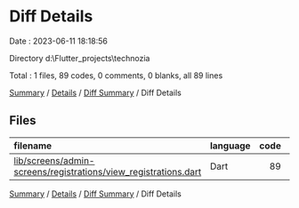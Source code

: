 # Diff Details

Date : 2023-06-11 18:18:56

Directory d:\\Flutter_projects\\technozia

Total : 1 files,  89 codes, 0 comments, 0 blanks, all 89 lines

[Summary](results.md) / [Details](details.md) / [Diff Summary](diff.md) / Diff Details

## Files
| filename | language | code | comment | blank | total |
| :--- | :--- | ---: | ---: | ---: | ---: |
| [lib/screens/admin-screens/registrations/view_registrations.dart](/lib/screens/admin-screens/registrations/view_registrations.dart) | Dart | 89 | 0 | 0 | 89 |

[Summary](results.md) / [Details](details.md) / [Diff Summary](diff.md) / Diff Details